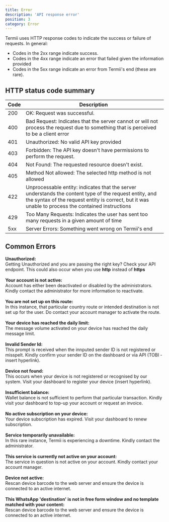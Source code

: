 ```yaml
---
title: Error 
description: 'API response error'
position: 3
category: Error
---
```


Termii uses HTTP response codes to indicate the success or failure of requests. 
In general: 
* Codes in the 2xx range indicate success.
* Codes in the 4xx range indicate an error that failed given the information provided 
* Codes in the 5xx range indicate an error from Termii's end (these are rare).


## HTTP status code summary
|  Code      | Description |
| ----------- | ----------- |
| 200   | OK: Request was successful.        |
| 400   |Bad Request:  Indicates that the server cannot or will not process the request due to something that is perceived to be a client error        |
| 401 | Unauthorized:   No valid API key provided        |
| 403  |Forbidden: The API key doesn't have permissions to perform the request.      |
| 404 | Not Found: The requested resource doesn't exist.      |
| 405 | Method Not allowed:  The selected http method is not allowed      |
| 422 |  Unprocessable entity:   indicates that the server understands the content type of the request entity, and the syntax of the request entity is correct, but it was unable to process the contained instructions  |
| 429 | Too Many Requests: Indicates the user has sent too many requests in a given amount of time|
| 5xx | Server Errors: Something went wrong on Termii's end      |

## Common Errors

<b>Unauthorized:</b> 
<br>
Getting Unauthorized and you are passing the right key? Check your API endpoint. This could also occur when you use <b>http</b> instead of <b>https</b>
<br>
<br>
<b>Your account is not active: </b> 
<br>
Account has either been deactivated or disabled by the administrators. Kindly contact the administrator for more information to reactivate.
<br>
<br>
<b>You are not set up on this route: </b>
<br>
In this instance, that particular country route or intended destination is not set up for the user. Do contact your account manager to activate the route.
<br>
<br>
<b>Your device has reached the daily limit: </b> 
<br>
The message volume activated on your device has reached the daily message limit.
<br>
<br>
<b>Invalid Sender Id: </b>
<br>
This prompt is received when the innputed sender ID is not registered or misspelt. Kindly confirm your sender ID on the dashboard or via API (TOBI - insert hyperlink).
<br> 
<br> 
<b>Device not found: </b>
<br>
This occurs when your device is not registered or recognised by our system. Visit your dashboard to register your device (insert hyperlink).
<br>
<br>
<b>Insufficient balance: </b>
<br>
Wallet balance is not sufficient to perform that particular transaction. Kindly visit your dashboard to top-up your account or request an invoice.
<br>
<br>
<b>No active subscription on your device:</b>
<br>
Your device subscription has expired. Visit your dashboard to renew subscription.
<br>
<br>
<b>Service temporarily unavailable:</b>
<br>
In this rare instance, Termii is experiencing a downtime. Kindly contact the administrator.
<br>
<br>
<b>This service is currently not active on your account:</b>
<br>
The service in question is not active on your account. Kindly contact your account manager.
<br>
<br>
<b>Device not active:</b>
<br>
Rescan device barcode to the web server and ensure the device is connected to an active internet.
<br>
<br>
<b>This WhatsApp 'destination' is not in free form window and no template matched with your content:</b>
<br>
Rescan device barcode to the web server and ensure the device is connected to an active internet.





